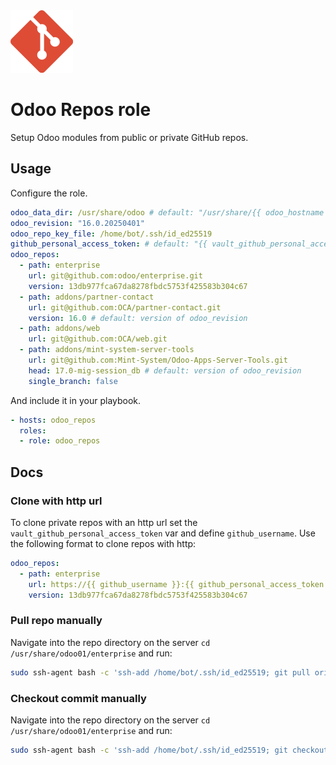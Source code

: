 <img src="/logos/odoo_repos.png" alt="odoo_repos logo" width="100" height="100">

# Odoo Repos role

Setup Odoo modules from public or private GitHub repos.

## Usage

Configure the role.

```yml
odoo_data_dir: /usr/share/odoo # default: "/usr/share/{{ odoo_hostname }}"
odoo_revision: "16.0.20250401"
odoo_repo_key_file: /home/bot/.ssh/id_ed25519
github_personal_access_token: # default: "{{ vault_github_personal_access_token }}"
odoo_repos:
  - path: enterprise
    url: git@github.com:odoo/enterprise.git
    version: 13db977fca67da8278fbdc5753f425583b304c67
  - path: addons/partner-contact
    url: git@github.com:OCA/partner-contact.git
    version: 16.0 # default: version of odoo_revision
  - path: addons/web
    url: git@github.com:OCA/web.git
  - path: addons/mint-system-server-tools
    url: git@github.com:Mint-System/Odoo-Apps-Server-Tools.git
    head: 17.0-mig-session_db # default: version of odoo_revision
    single_branch: false
```

And include it in your playbook.

```yml
- hosts: odoo_repos
  roles:
  - role: odoo_repos
```

## Docs

### Clone with http url


To clone private repos with an http url set the `vault_github_personal_access_token` var and define `github_username`. Use the following format to clone repos with http:

```yml
odoo_repos:
  - path: enterprise
    url: https://{{ github_username }}:{{ github_personal_access_token }}@github.com/odoo/enterprise.git
    version: 13db977fca67da8278fbdc5753f425583b304c67
```

### Pull repo manually

Navigate into the repo directory on the server `cd /usr/share/odoo01/enterprise` and run:

```bash
sudo ssh-agent bash -c 'ssh-add /home/bot/.ssh/id_ed25519; git pull origin 16.0'
```

### Checkout commit manually

Navigate into the repo directory on the server `cd /usr/share/odoo01/enterprise` and run:

```bash
sudo ssh-agent bash -c 'ssh-add /home/bot/.ssh/id_ed25519; git checkout 13db977fca67da8278fbdc5753f425583b304c67'
```
